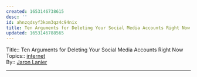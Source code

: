 ```yaml
---
created: 1653146738615
desc: ''
id: ahnzqdsyf3kom3qz4c94nix
title: Ten Arguments for Deleting Your Social Media Accounts Right Now
updated: 1653146788565
---
```

   
Title:: Ten Arguments for Deleting Your Social Media Accounts Right Now   
Topics:: [internet](../../devlog/internet.md)   
By:: [Jaron Lanier](/not_created.md)   
   
   
---